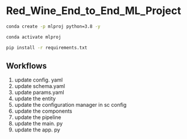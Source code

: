 # Red_Wine_End_to_End_ML_Project

``` bash
conda create -p mlproj python=3.8 -y
```

```bash
conda activate mlproj
```

```bash
pip install -r requirements.txt
```
## Workflows
1. update config. yaml
2. update schema.yaml
3. update params.yaml
4. update the entity
5. update the configuration manager in sc config
6. update the components
7. update the pipeline
8. update the main. py
9. update the app. py
